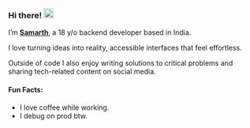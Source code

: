 ### Hi there! <img src="https://imgur.com/C7PX4kM.gif" height="20px" width="20px">

I’m [**Samarth**](https://www.samarthdev.me), a 18 y/o backend developer based in India.

I love turning ideas into reality, accessible interfaces that feel effortless.

Outside of code I also enjoy writing solutions to critical problems and sharing tech-related content on social media.

#### Fun Facts:
* I love coffee while working.
* I debug on prod btw.

